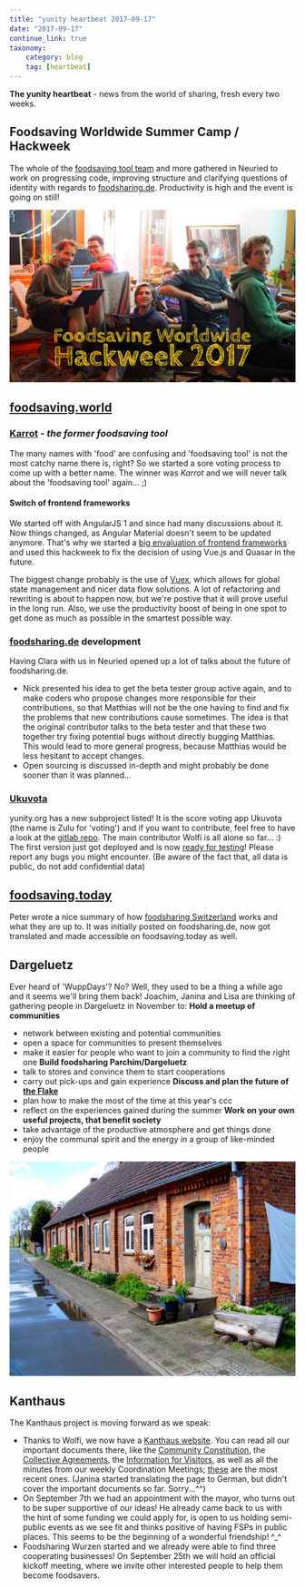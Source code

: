 ```yaml
---
title: "yunity heartbeat 2017-09-17"
date: "2017-09-17"
continue_link: true
taxonomy:
    category: blog
    tag: [heartbeat]
---
```


**The yunity heartbeat** - news from the world of sharing, fresh every two weeks.

## Foodsaving Worldwide Summer Camp / Hackweek
The whole of the [foodsaving tool team](https://blog.foodsaving.world/team.en.html) and more gathered in Neuried to work on progressing code, improving structure and clarifying questions of identity with regards to [foodsharing.de](https://foodsharing.de). Productivity is high and the event is going on still!

![Group picture](groupPic.jpg)

## [foodsaving.world](https://foodsaving.world)

### [Karrot](https://github.com/yunity/karrot-frontend/) - _the former foodsaving tool_
The many names with 'food' are confusing and 'foodsaving tool' is not the most catchy name there is, right? So we started a sore voting process to come up with a better name. The winner was *Karrot* and we will never talk about the 'foodsaving tool' again... ;)

#### Switch of frontend frameworks
We started off with AngularJS 1 and since had many discussions about it. Now things changed, as Angular Material doesn't seem to be updated anymore. That's why we started a [big envaluation of frontend frameworks](https://github.com/yunity/karrot-frontend/issues/593) and used this hackweek to fix the decision of using Vue.js and Quasar in the future.

The biggest change probably is the use of [Vuex](https://vuex.vuejs.org/en/intro.html), which allows for global state management and nicer data flow solutions. A lot of refactoring and rewriting is about to happen now, but we're postive that it will prove useful in the long run. Also, we use the productivity boost of being in one spot to get done as much as possible in the smartest possible way.

### [foodsharing.de](https:foodsharing.de) development
Having Clara with us in Neuried opened up a lot of talks about the future of foodsharing.de.
* Nick presented his idea to get the beta tester group active again, and to make coders who propose changes more responsible for their contributions, so that Matthias will not be the one having to find and fix the problems that new contributions cause sometimes. The idea is that the original contributor talks to the beta tester and that these two together try fixing potential bugs without directly bugging Matthias. <br> This would lead to more general progress, because Matthias would be less hesitant to accept changes.
* Open sourcing is discussed in-depth and might probably be done sooner than it was planned...

### [Ukuvota](https://ukuvota.world/)
yunity.org has a new subproject listed! It is the score voting app  Ukuvota (the name is Zulu for 'voting') and if you want to contribute, feel free to have a look at the [gitlab repo](https://gitlab.com/ukuvota). The main contributor Wolfi is all alone so far... :)
The first version just got deployed and is now [ready for testing](https://ukuvota.world/)! Please report any bugs you might encounter. (Be aware of the fact that, all data is public, do not add confidential data)

## [foodsaving.today](https://foodsaving.today)
Peter wrote a nice summary of how [foodsharing Switzerland](https://foodsaving.today/en/blog/2017/09/15/foodsharing-switzerland-status-quo) works and what they are up to. It was initially posted on foodsharing.de, now got translated and made accessible on foodsaving.today as well.

## Dargeluetz
Ever heard of 'WuppDays'? No? Well, they used to be a thing a while ago and it seems we'll bring them back!
Joachim, Janina and Lisa are thinking of gathering people in Dargeluetz in November to:
**Hold a meetup of communities**
* network between existing and potential communities
* open a space for communities to present themselves
* make it easier for people who want to join a community to find the right one
**Build foodsharing Parchim/Dargeluetz**
* talk to stores and convince them to start cooperations
* carry out pick-ups and gain experience
**Discuss and plan the future of [the Flake](http://flake.world/)**
* plan how to make the most of the time at this year's ccc
* reflect on the experiences gained during the summer
**Work on your own useful projects, that benefit society**
* take advantage of the productive atmosphere and get things done
* enjoy the communal spirit and the energy in a group of like-minded people

![](zdargelutzFront.jpg)

## Kanthaus
The Kanthaus project is moving forward as we speak:
* Thanks to Wolfi, we now have a [Kanthaus website](https://kanthaus.online/en/). You can read all our important documents there, like the [Community Constitution](https://kanthaus.online/en/docs/constitution/), the [Collective Agreements](https://kanthaus.online/en/docs/collectiveagreements/), the [Information for Visitors](https://kanthaus.online/en/docs/visiting/), as well as all the minutes from our weekly Coordination Meetings; [these](https://kanthaus.online/en/meetings/2017-09-18_come/) are the most recent ones. (Janina started translating the page to German, but didn't cover the important documents so far. Sorry...^^)
* On September 7th we had an appointment with the mayor, who turns out to be super supportive of our ideas! He already came back to us with the hint of some funding we could apply for, is open to us holding semi-public events as we see fit and thinks positive of having FSPs in public places. This seems to be the beginning of a wonderful friendship! ^_^
* Foodsharing Wurzen started and we already were able to find three cooperating businesses! On September 25th we will hold an official kickoff meeting, where we invite other interested people to help them become foodsavers.
